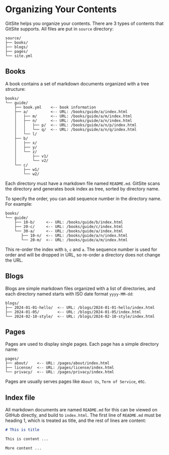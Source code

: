 # Organizing Your Contents

GitSite helps you organize your contents. There are 3 types of contents that GitSite supports. All files are put in `source` directory:

```ascii
source/
├── books/
├── blogs/
├── pages/
└── site.yml
```

## Books

A book contains a set of markdown documents organized with a tree structure:

```ascii
books/
└── guide/
    ├── book.yml    <-- book information
    ├── a/          <-- URL: /books/guide/a/index.html
    │   ├── m/      <-- URL: /books/guide/a/m/index.html
    │   ├── n/      <-- URL: /books/guide/a/n/index.html
    │   │   ├── p/  <-- URL: /books/guide/a/n/p/index.html
    │   │   └── q/  <-- URL: /books/guide/a/n/q/index.html
    │   └── l/
    ├── b/
    │   ├── x/
    │   ├── y/
    │   └── z/
    │       ├── v1/
    │       └── v2/
    └── c/
        ├── w1/
        └── w2/
```

Each directory must have a markdown file named `README.md`. GitSite scans the directory and generates book index as tree, sorted by directory name.

To specify the order, you can add sequence number in the directory name. For example:

```ascii
books/
└── guide/
    ├── 10-b/     <-- URL: /books/guide/b/index.html
    ├── 20-c/     <-- URL: /books/guide/c/index.html
    └── 30-a/     <-- URL: /books/guide/a/index.html
       ├── 10-n/  <-- URL: /books/guide/a/n/index.html
       └── 20-m/  <-- URL: /books/guide/a/m/index.html
```

This re-order the index with `b`, `c` and `a`. The sequence number is used for order and will be dropped in URL, so re-order a directory does not change the URL.

## Blogs

Blogs are simple markdown files organized with a list of directories, and each directory named starts with ISO date format `yyyy-MM-dd`:

```ascii
blogs/
├── 2024-01-01-hello/  <-- URL: /blogs/2024-01-01-hello/index.html
├── 2024-01-05/        <-- URL: /blogs/2024-01-05/index.html
└── 2024-02-10-style/  <-- URL: /blogs/2024-02-10-style/index.html
```

## Pages

Pages are used to display single pages. Each page has a simple directory name:

```ascii
pages/
├── about/    <-- URL: /pages/about/index.html
├── license/  <-- URL: /pages/license/index.html
└── privacy/  <-- URL: /pages/privacy/index.html
```

Pages are usually serves pages like `About Us`, `Term of Service`, etc.

## Index file

All markdown documents are named `README.md` for this can be viewed on GitHub directly, and build to `index.html`. The first line of `README.md` must be heading 1, which is treated as title, and the rest of lines are content:

```markdown
# This is title

This is content ...

More content ...
```
